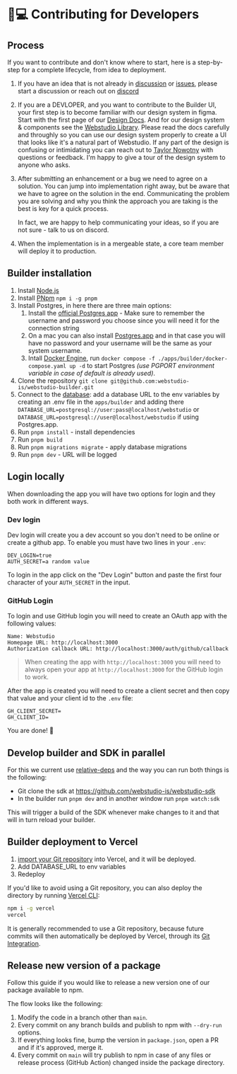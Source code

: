 # 🧑💻 Contributing for  Developers

## Process

If you want to contribute and don't know where to start, here is a step-by-step for a complete lifecycle, from idea to deployment.

1. If you have an idea that is not already in [discussion](https://github.com/webstudio-is/webstudio/discussions) or [issues](https://github.com/webstudio-is/webstudio-builder/issues), please start a discussion or reach out on [discord](https://discord.gg/UNdyrDkq5r)
2. If you are a DEVLOPER, and you want to contribute to the Builder UI, your first step is to become familiar with our design system in figma. Start with the first page of our [Design Docs](https://www.figma.com/file/xCBegXEWxROLqA1Y31z2Xo/%F0%9F%93%96-Webstudio-Design-Docs?type=design\&node-id=234%3A36754\&t=w3VxT162RQF0gTrI-1). And for our design system & components see the [Webstudio Library](https://www.figma.com/file/sfCE7iLS0k25qCxiifQNLE/%F0%9F%93%9A-Webstudio-Library?type=design\&node-id=2647%3A10046\&t=f4xr8mcumXfXkHVh-1). Please read the docs carefully and throughly so you can use our design system properly to create a UI that looks like it's a natural part of Webstudio. If any part of the design is confusing or intimidating you can reach out to [Taylor Nowotny](https://github.com/taylornowotny) with questions or feedback. I'm happy to give a tour of the design system to anyone who asks.
3.  After submitting an enhancement or a bug we need to agree on a solution. You can jump into implementation right away, but be aware that we have to agree on the solution in the end. Communicating the problem you are solving and why you think the approach you are taking is the best is key for a quick process.

    In fact, we are happy to help communicating your ideas, so if you are not sure - talk to us on discord.
4. When the implementation is in a mergeable state, a core team member will deploy it to production.

## Builder installation

1. Install [Node.js](https://nodejs.dev/learn/how-to-install-nodejs)
2. Install [PNpm](https://pnpm.io/) `npm i -g pnpm`
3. Install Postgres, in here there are three main options:
   1. Install the [official Postgres app](https://www.postgresql.org/download/) - Make sure to remember the username and password you choose since you will need it for the connection string
   2. On a mac you can also install [Postgres.app](https://postgresapp.com/) and in that case you will have no password and your username will be the same as your system username.
   3. Intall [Docker Engine](https://docs.docker.com/engine/install/), run `docker compose -f ./apps/builder/docker-compose.yaml up -d` to start Postgres _(use PGPORT environment variable in case of default is already used)_.
4. Clone the repository `git clone git@github.com:webstudio-is/webstudio-builder.git`
5. Connect to the [database](https://www.prisma.io/docs/getting-started/setup-prisma/start-from-scratch/relational-databases/connect-your-database-typescript-postgres): add a database URL to the env variables by creating an .env file in the `apps/builder` and adding there `DATABASE_URL=postgresql://user:pass@localhost/webstudio` or `DATABASE_URL=postgresql://user@localhost/webstudio` if using Postgres.app.
6. Run `pnpm install` - install dependencies
7. Run `pnpm build`
8. Run `pnpm migrations migrate` - apply database migrations
9. Run `pnpm dev` - URL will be logged

## Login locally

When downloading the app you will have two options for login and they both work in different ways.

### Dev login

Dev login will create you a dev account so you don't need to be online or create a github app. To enable you must have two lines in your `.env`:

```
DEV_LOGIN=true
AUTH_SECRET=a random value
```

To login in the app click on the "Dev Login" button and paste the first four character of your `AUTH_SECRET` in the input.

### GitHub Login

To login and use GitHub login you will need to create an OAuth app with the following values:

```
Name: Webstudio
Homepage URL: http://localhost:3000
Authorization callback URL: http://localhost:3000/auth/github/callback
```

> When creating the app with `http://localhost:3000` you will need to always open your app at `http://localhost:3000` for the GitHub login to work.

After the app is created you will need to create a client secret and then copy that value and your client id to the `.env` file:

```
GH_CLIENT_SECRET=
GH_CLIENT_ID=
```

You are done! 🎉

## Develop builder and SDK in parallel

For this we current use [relative-deps](https://github.com/mweststrate/relative-deps) and the way you can run both things is the following:

* Git clone the sdk at https://github.com/webstudio-is/webstudio-sdk
* In the builder run `pnpm dev` and in another window run `pnpm watch:sdk`

This will trigger a build of the SDK whenever make changes to it and that will in turn reload your builder.

## Builder deployment to Vercel

1. [import your Git repository](https://vercel.com/new) into Vercel, and it will be deployed.
2. Add DATABASE\_URL to env variables
3. Redeploy

If you'd like to avoid using a Git repository, you can also deploy the directory by running [Vercel CLI](https://vercel.com/cli):

```sh
npm i -g vercel
vercel
```

It is generally recommended to use a Git repository, because future commits will then automatically be deployed by Vercel, through its [Git Integration](https://vercel.com/docs/concepts/git).

## Release new version of a package

Follow this guide if you would like to release a new version one of our package available to npm.

The flow looks like the following:

1. Modify the code in a branch other than `main`.
2. Every commit on any branch builds and publish to npm with `--dry-run` options.
3. If everything looks fine, bump the version in `package.json`, open a PR and if it's approved, merge it.
4. Every commit on `main` will try publish to npm in case of any files or release process (GitHub Action) changed inside the package directory.
